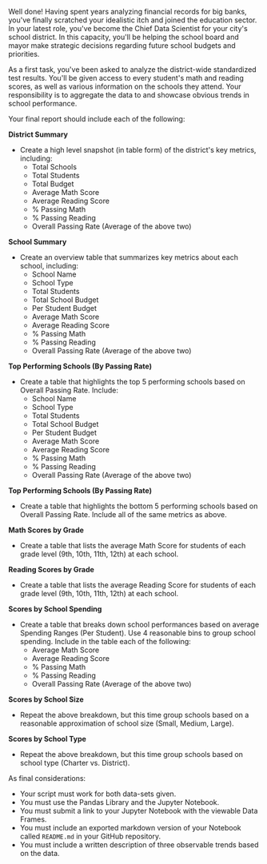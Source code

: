 Well done! Having spent years analyzing financial records for big banks, you've finally scratched your idealistic itch and joined the education sector. In your latest role, you've become the Chief Data Scientist for your city's school district. In this capacity, you'll be helping the  school board and mayor make strategic decisions regarding future school budgets and priorities.

As a first task, you've been asked to analyze the district-wide standardized test results. You'll be given access to every student's math and reading scores, as well as various information on the schools they attend. Your responsibility is to aggregate the data to and showcase obvious trends in school performance. 

Your final report should include each of the following:

**District Summary**

* Create a high level snapshot (in table form) of the district's key metrics, including:
  * Total Schools
  * Total Students
  * Total Budget
  * Average Math Score
  * Average Reading Score
  * % Passing Math
  * % Passing Reading
  * Overall Passing Rate (Average of the above two)

**School Summary**

* Create an overview table that summarizes key metrics about each school, including:
  * School Name
  * School Type
  * Total Students
  * Total School Budget
  * Per Student Budget
  * Average Math Score
  * Average Reading Score
  * % Passing Math
  * % Passing Reading
  * Overall Passing Rate (Average of the above two)

**Top Performing Schools (By Passing Rate)**

* Create a table that highlights the top 5 performing schools based on Overall Passing Rate. Include:
  * School Name
  * School Type
  * Total Students
  * Total School Budget
  * Per Student Budget
  * Average Math Score
  * Average Reading Score
  * % Passing Math
  * % Passing Reading
  * Overall Passing Rate (Average of the above two)

**Top Performing Schools (By Passing Rate)**

* Create a table that highlights the bottom 5 performing schools based on Overall Passing Rate. Include all of the same metrics as above.

**Math Scores by Grade**

* Create a table that lists the average Math Score for students of each grade level (9th, 10th, 11th, 12th) at each school.

**Reading Scores by Grade**

* Create a table that lists the average Reading Score for students of each grade level (9th, 10th, 11th, 12th) at each school.

**Scores by School Spending**

* Create a table that breaks down school performances based on average Spending Ranges (Per Student). Use 4 reasonable bins to group school spending. Include in the table each of the following:
  * Average Math Score
  * Average Reading Score
  * % Passing Math
  * % Passing Reading
  * Overall Passing Rate (Average of the above two)

**Scores by School Size**

* Repeat the above breakdown, but this time group schools based on a reasonable approximation of school size (Small, Medium, Large).

**Scores by School Type**

* Repeat the above breakdown, but this time group schools based on school type (Charter vs. District).

As final considerations:

* Your script must work for both data-sets given.
* You must use the Pandas Library and the Jupyter Notebook.
* You must submit a link to your Jupyter Notebook with the viewable Data Frames. 
* You must include an exported markdown version of your Notebook called  `README.md` in your GitHub repository.  
* You must include a written description of three observable trends based on the data. 
